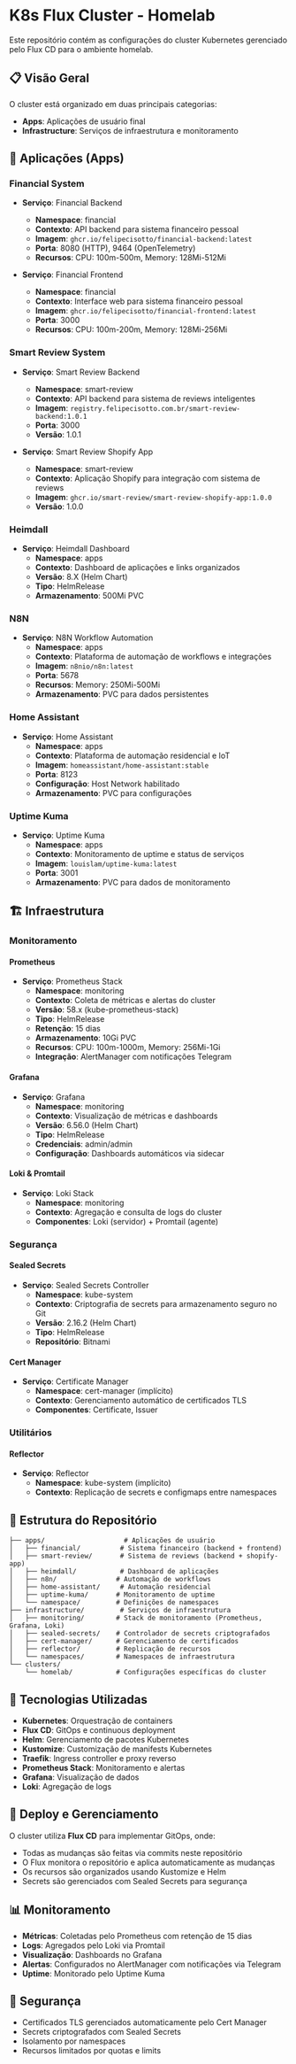 # K8s Flux Cluster - Homelab

Este repositório contém as configurações do cluster Kubernetes gerenciado pelo Flux CD para o ambiente homelab.

## 📋 Visão Geral

O cluster está organizado em duas principais categorias:
- **Apps**: Aplicações de usuário final
- **Infrastructure**: Serviços de infraestrutura e monitoramento

## 🚀 Aplicações (Apps)

### Financial System
- **Serviço**: Financial Backend
  - **Namespace**: financial
  - **Contexto**: API backend para sistema financeiro pessoal
  - **Imagem**: `ghcr.io/felipecisotto/financial-backend:latest`
  - **Porta**: 8080 (HTTP), 9464 (OpenTelemetry)
  - **Recursos**: CPU: 100m-500m, Memory: 128Mi-512Mi

- **Serviço**: Financial Frontend
  - **Namespace**: financial
  - **Contexto**: Interface web para sistema financeiro pessoal
  - **Imagem**: `ghcr.io/felipecisotto/financial-frontend:latest`
  - **Porta**: 3000
  - **Recursos**: CPU: 100m-200m, Memory: 128Mi-256Mi

### Smart Review System
- **Serviço**: Smart Review Backend
  - **Namespace**: smart-review
  - **Contexto**: API backend para sistema de reviews inteligentes
  - **Imagem**: `registry.felipecisotto.com.br/smart-review-backend:1.0.1`
  - **Porta**: 3000
  - **Versão**: 1.0.1

- **Serviço**: Smart Review Shopify App
  - **Namespace**: smart-review
  - **Contexto**: Aplicação Shopify para integração com sistema de reviews
  - **Imagem**: `ghcr.io/smart-review/smart-review-shopify-app:1.0.0`
  - **Versão**: 1.0.0

### Heimdall
- **Serviço**: Heimdall Dashboard
  - **Namespace**: apps
  - **Contexto**: Dashboard de aplicações e links organizados
  - **Versão**: 8.X (Helm Chart)
  - **Tipo**: HelmRelease
  - **Armazenamento**: 500Mi PVC

### N8N
- **Serviço**: N8N Workflow Automation
  - **Namespace**: apps
  - **Contexto**: Plataforma de automação de workflows e integrações
  - **Imagem**: `n8nio/n8n:latest`
  - **Porta**: 5678
  - **Recursos**: Memory: 250Mi-500Mi
  - **Armazenamento**: PVC para dados persistentes

### Home Assistant
- **Serviço**: Home Assistant
  - **Namespace**: apps
  - **Contexto**: Plataforma de automação residencial e IoT
  - **Imagem**: `homeassistant/home-assistant:stable`
  - **Porta**: 8123
  - **Configuração**: Host Network habilitado
  - **Armazenamento**: PVC para configurações

### Uptime Kuma
- **Serviço**: Uptime Kuma
  - **Namespace**: apps
  - **Contexto**: Monitoramento de uptime e status de serviços
  - **Imagem**: `louislam/uptime-kuma:latest`
  - **Porta**: 3001
  - **Armazenamento**: PVC para dados de monitoramento

## 🏗️ Infraestrutura

### Monitoramento

#### Prometheus
- **Serviço**: Prometheus Stack
  - **Namespace**: monitoring
  - **Contexto**: Coleta de métricas e alertas do cluster
  - **Versão**: 58.x (kube-prometheus-stack)
  - **Tipo**: HelmRelease
  - **Retenção**: 15 dias
  - **Armazenamento**: 10Gi PVC
  - **Recursos**: CPU: 100m-1000m, Memory: 256Mi-1Gi
  - **Integração**: AlertManager com notificações Telegram

#### Grafana
- **Serviço**: Grafana
  - **Namespace**: monitoring
  - **Contexto**: Visualização de métricas e dashboards
  - **Versão**: 6.56.0 (Helm Chart)
  - **Tipo**: HelmRelease
  - **Credenciais**: admin/admin
  - **Configuração**: Dashboards automáticos via sidecar

#### Loki & Promtail
- **Serviço**: Loki Stack
  - **Namespace**: monitoring
  - **Contexto**: Agregação e consulta de logs do cluster
  - **Componentes**: Loki (servidor) + Promtail (agente)

### Segurança

#### Sealed Secrets
- **Serviço**: Sealed Secrets Controller
  - **Namespace**: kube-system
  - **Contexto**: Criptografia de secrets para armazenamento seguro no Git
  - **Versão**: 2.16.2 (Helm Chart)
  - **Tipo**: HelmRelease
  - **Repositório**: Bitnami

#### Cert Manager
- **Serviço**: Certificate Manager
  - **Namespace**: cert-manager (implícito)
  - **Contexto**: Gerenciamento automático de certificados TLS
  - **Componentes**: Certificate, Issuer

### Utilitários

#### Reflector
- **Serviço**: Reflector
  - **Namespace**: kube-system (implícito)
  - **Contexto**: Replicação de secrets e configmaps entre namespaces

## 📁 Estrutura do Repositório

```
├── apps/                    # Aplicações de usuário
│   ├── financial/          # Sistema financeiro (backend + frontend)
│   ├── smart-review/       # Sistema de reviews (backend + shopify-app)
│   ├── heimdall/           # Dashboard de aplicações
│   ├── n8n/               # Automação de workflows
│   ├── home-assistant/     # Automação residencial
│   ├── uptime-kuma/       # Monitoramento de uptime
│   └── namespace/         # Definições de namespaces
├── infrastructure/         # Serviços de infraestrutura
│   ├── monitoring/        # Stack de monitoramento (Prometheus, Grafana, Loki)
│   ├── sealed-secrets/    # Controlador de secrets criptografados
│   ├── cert-manager/      # Gerenciamento de certificados
│   ├── reflector/         # Replicação de recursos
│   └── namespaces/        # Namespaces de infraestrutura
└── clusters/
    └── homelab/           # Configurações específicas do cluster
```

## 🔧 Tecnologias Utilizadas

- **Kubernetes**: Orquestração de containers
- **Flux CD**: GitOps e continuous deployment
- **Helm**: Gerenciamento de pacotes Kubernetes
- **Kustomize**: Customização de manifests Kubernetes
- **Traefik**: Ingress controller e proxy reverso
- **Prometheus Stack**: Monitoramento e alertas
- **Grafana**: Visualização de dados
- **Loki**: Agregação de logs

## 🚀 Deploy e Gerenciamento

O cluster utiliza **Flux CD** para implementar GitOps, onde:
- Todas as mudanças são feitas via commits neste repositório
- O Flux monitora o repositório e aplica automaticamente as mudanças
- Os recursos são organizados usando Kustomize e Helm
- Secrets são gerenciados com Sealed Secrets para segurança

## 📊 Monitoramento

- **Métricas**: Coletadas pelo Prometheus com retenção de 15 dias
- **Logs**: Agregados pelo Loki via Promtail
- **Visualização**: Dashboards no Grafana
- **Alertas**: Configurados no AlertManager com notificações via Telegram
- **Uptime**: Monitorado pelo Uptime Kuma

## 🔐 Segurança

- Certificados TLS gerenciados automaticamente pelo Cert Manager
- Secrets criptografados com Sealed Secrets
- Isolamento por namespaces
- Recursos limitados por quotas e limits
